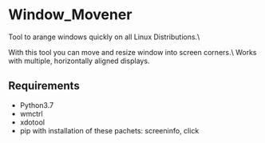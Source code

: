 # Window_Movener
Tool to arange windows quickly on all Linux Distributions.\\

With this tool you can move and resize window into screen corners.\\
Works with multiple, horizontally aligned displays.

## Requirements
- Python3.7
- wmctrl
- xdotool
- pip with installation of these pachets: screeninfo, click